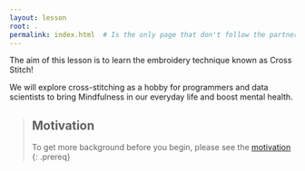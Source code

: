 ```yaml
---
layout: lesson
root: .
permalink: index.html  # Is the only page that don't follow the partner /:path/index.html
---
```


The aim of this lesson is to learn the embroidery technique known as Cross Stitch!

We will explore cross-stitching as a hobby for programmers and data scientists to bring Mindfulness in our everyday life and boost mental health.

> ## Motivation
>
> To get more background before you begin, please see the [motivation](_extras/motivation.md)
{: .prereq}
